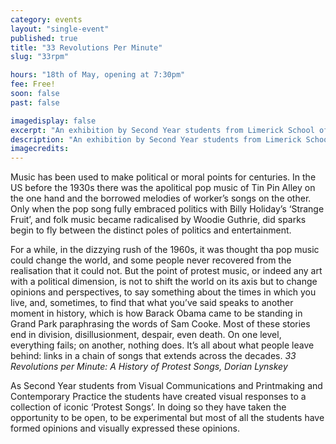 ```yaml
---
category: events
layout: "single-event"
published: true
title: "33 Revolutions Per Minute"
slug: "33rpm"

hours: "18th of May, opening at 7:30pm"
fee: Free!
soon: false
past: false

imagedisplay: false
excerpt: "An exhibition by Second Year students from Limerick School of Art & Design - Visual Communications & Print and Contemporary Practice"
description: "An exhibition by Second Year students from Limerick School of Art & Design - Visual Communications & Print and Contemporary Practice"
imagecredits:
---
```


Music has been used to make political or moral points for centuries. In the US before the 1930s there was the apolitical pop music of Tin Pin Alley on the one hand and the borrowed melodies of worker’s songs on the other. Only when the pop song fully embraced politics with Billy Holiday’s ‘Strange Fruit’, and folk music became radicalised by Woodie Guthrie, did sparks begin to fly between the distinct poles of politics and entertainment.

For a while, in the dizzying rush of the 1960s, it was thought tha pop music could change the world, and some people never recovered from the realisation that it could not. But the point of protest music, or indeed any art with a political dimension, is not to shift the world on its axis but to change opinions and perspectives, to say something about the times in which you live, and, sometimes, to find that what you’ve said speaks to another moment in history, which is how Barack Obama came to be standing in Grand Park paraphrasing the words of Sam Cooke. Most of these stories end in division, disillusionment, despair, even death. On one level, everything fails; on another, nothing does. It’s all about what people leave behind: links in a chain of songs that extends across the decades. *33 Revolutions per Minute: A History of Protest Songs, Dorian Lynskey*

As Second Year students from Visual Communications and Printmaking and Contemporary Practice the students have created visual responses to a collection of iconic ‘Protest Songs’. In doing so they have taken the opportunity to be open, to be experimental but most of all the students have formed opinions and visually expressed these opinions.
